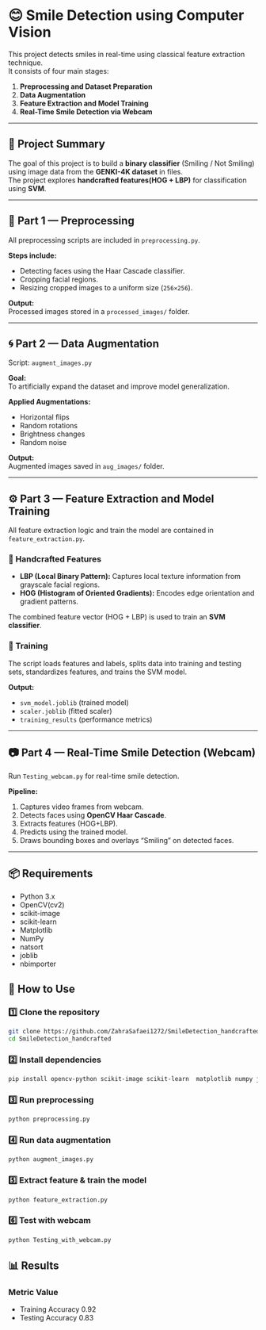 # 😊 Smile Detection using Computer Vision

This project detects smiles in real-time using classical feature extraction technique.  
It consists of four main stages:

1. **Preprocessing and Dataset Preparation**
2. **Data Augmentation**
3. **Feature Extraction and Model Training**
4. **Real-Time Smile Detection via Webcam**
---
## 🧠 Project Summary

The goal of this project is to build a **binary classifier** (Smiling / Not Smiling) using image data from the **GENKI-4K dataset** in files.  
The project explores **handcrafted features(HOG + LBP)**  for classification using **SVM**.

---

## 🧩 Part 1 — Preprocessing

All preprocessing scripts are included in `preprocessing.py`.

**Steps include:**
- Detecting faces using the Haar Cascade classifier.
- Cropping facial regions.
- Resizing cropped images to a uniform size (`256×256`).

**Output:**  
Processed images stored in a `processed_images/` folder.

---

## 🌀 Part 2 — Data Augmentation

Script: `augment_images.py`

**Goal:**  
To artificially expand the dataset and improve model generalization.

**Applied Augmentations:**
- Horizontal flips  
- Random rotations  
- Brightness changes  
- Random noise

**Output:**  
Augmented images saved in `aug_images/` folder.

---

## ⚙️ Part 3 — Feature Extraction and Model Training

All feature extraction logic and train the model are contained in `feature_extraction.py`.

### 🔹 Handcrafted Features
- **LBP (Local Binary Pattern):** Captures local texture information from grayscale facial regions.
- **HOG (Histogram of Oriented Gradients):** Encodes edge orientation and gradient patterns.

The combined feature vector (HOG + LBP) is used to train an **SVM classifier**.

### 🧮 Training
The script loads features and labels, splits data into training and testing sets, standardizes features, and trains the SVM model.

**Output:**
- `svm_model.joblib` (trained model)
- `scaler.joblib` (fitted scaler)
- `training_results` (performance metrics)

---

## 📷 Part 4 — Real-Time Smile Detection (Webcam)

Run `Testing_webcam.py` for real-time smile detection.

**Pipeline:**
1. Captures video frames from webcam.
2. Detects faces using **OpenCV Haar Cascade**.
3. Extracts features (HOG+LBP).
4. Predicts using the trained model.
5. Draws bounding boxes and overlays “Smiling” on detected faces.
---
## 📦 Requirements

* Python 3.x
* OpenCV(cv2)
* scikit-image
* scikit-learn
* Matplotlib
* NumPy
* natsort
* joblib
* nbimporter

## 🧭 How to Use

### 1️⃣ Clone the repository
```bash
git clone https://github.com/ZahraSafaei1272/SmileDetection_handcrafted.git
cd SmileDetection_handcrafted
```
### 2️⃣ Install dependencies
```bash
pip install opencv-python scikit-image scikit-learn  matplotlib numpy joblib natsort nbimporter
```
### 3️⃣ Run preprocessing
```bash
python preprocessing.py
```
### 4️⃣ Run data augmentation
```bash
python augment_images.py
```
### 5️⃣ Extract feature & train the model
```bash
python feature_extraction.py
```
### 6️⃣ Test with webcam
```bash
python Testing_with_webcam.py
```

## 📊 Results
### Metric	Value
* Training Accuracy	0.92
* Testing Accuracy	0.83

